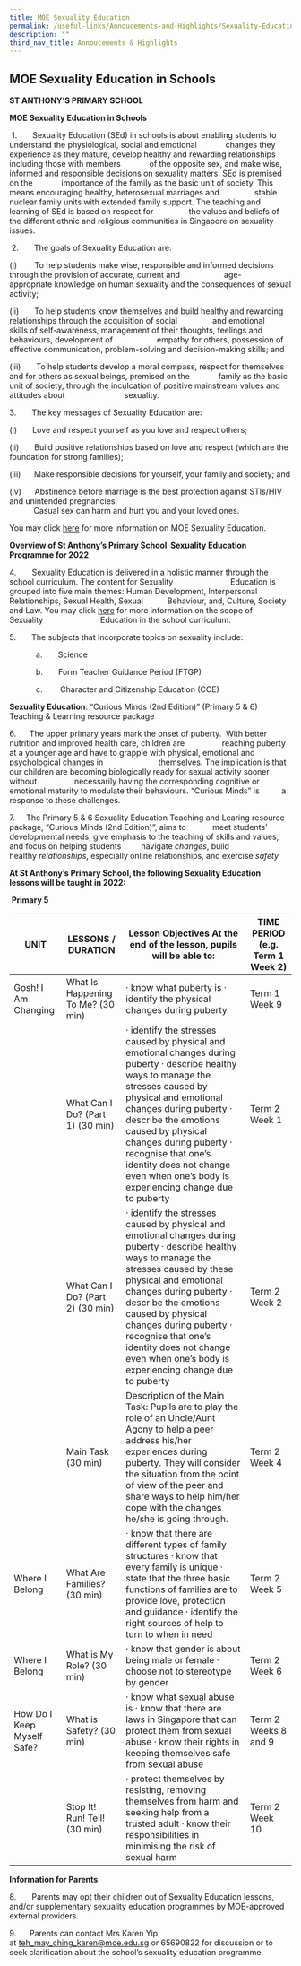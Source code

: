 ```yaml
---
title: MOE Sexuality Education
permalink: /useful-links/Annoucements-and-Highlights/Sexuality-Education/
description: ""
third_nav_title: Annoucements & Highlights
---
```

## MOE Sexuality Education in Schools
  

**ST ANTHONY’S PRIMARY SCHOOL**

**MOE Sexua****l****ity Education in Schools**

 1.       Sexuality Education (SEd) in schools is about enabling students to understand the physiological, social and emotional             changes they experience as they mature, develop healthy and rewarding relationships including those with members             of the opposite sex, and make wise, informed and responsible decisions on sexuality matters. SEd is premised on the             importance of the family as the basic unit of society. This means encouraging healthy, heterosexual marriages and                stable nuclear family units with extended family support. The teaching and learning of SEd is based on respect for                the values and beliefs of the different ethnic and religious communities in Singapore on sexuality issues.

  

 2.       The goals of Sexuality Education are:

(i)        To help students make wise, responsible and informed decisions through the provision of accurate, current and                    age-appropriate knowledge on human sexuality and the consequences of sexual activity;

(ii)       To help students know themselves and build healthy and rewarding relationships through the acquisition of social                and emotional skills of self-awareness, management of their thoughts, feelings and behaviours, development of                    empathy for others, possession of effective communication, problem-solving and decision-making skills; and

(iii)       To help students develop a moral compass, respect for themselves and for others as sexual beings, premised on the             family as the basic unit of society, through the inculcation of positive mainstream values and attitudes about                           sexuality.

3.       The key messages of Sexuality Education are:

(i)       Love and respect yourself as you love and respect others;

(ii)       Build positive relationships based on love and respect (which are the foundation for strong families);

(iii)      Make responsible decisions for yourself, your family and society; and

(iv)      Abstinence before marriage is the best protection against STIs/HIV and unintended pregnancies.  
           Casual sex can harm and hurt you and your loved ones.

You may click [here](https://www.moe.gov.sg/programmes/sexuality-education) for more information on MOE Sexuality Education.

**Overview of St Anthony’s Primary School  Sexuality Education Programme for 2022**

4.       Sexuality Education is delivered in a holistic manner through the school curriculum. The content for Sexuality                          Education is grouped into five main themes: Human Development, Interpersonal Relationships, Sexual Health, Sexual           Behaviour, and, Culture, Society and Law. You may click [here](https://www.moe.gov.sg/programmes/sexuality-education/scope-and-teaching-approach) for more information on the scope of Sexuality                          Education in the school curriculum.

5.       The subjects that incorporate topics on sexuality include:

            a.       Science

            b.       Form Teacher Guidance Period (FTGP)

            c.        Character and Citizenship Education (CCE)

  

**Sexuality Education**: “Curious Minds (2nd Edition)” (Primary 5 & 6) Teaching & Learning resource package

6.      The upper primary years mark the onset of puberty.  With better nutrition and improved health care, children are                 reaching puberty at a younger age and have to grapple with physical, emotional and psychological changes in                         themselves. The implication is that our children are becoming biologically ready for sexual activity sooner without                 necessarily having the corresponding cognitive or emotional maturity to modulate their behaviours. “Curious Minds” is          a response to these challenges.

7.     The Primary 5 & 6 Sexuality Education Teaching and Learing resource package, “Curious Minds (2nd Edition)”, aims to            meet students’ developmental needs, give emphasis to the teaching of skills and values, and focus on helping students         navigate _changes_, build healthy _relationships_, especially online relationships, and exercise _safety_

**At St Anthony’s Primary School, the following Sexuality Education lessons will be taught in 2022:**

 **Primary 5**
 
 | UNIT                       | LESSONS / DURATION                | Lesson Objectives At the end of the lesson, pupils will be able to:                                                                                                                                                                                                                                                                                                                               | TIME PERIOD (e.g. Term 1 Week 2) |
|----------------------------|-----------------------------------|---------------------------------------------------------------------------------------------------------------------------------------------------------------------------------------------------------------------------------------------------------------------------------------------------------------------------------------------------------------------------------------------------|----------------------------------|
| Gosh! I Am Changing        | What Is Happening To Me? (30 min) | ·       know what puberty is ·       identify the physical changes during puberty                                                                                                                                                                                                                                                                                                                 | Term 1 Week 9                    |
|                            | What Can I Do? (Part 1)  (30 min) | ·       identify the stresses caused by physical and emotional changes during puberty ·       describe healthy ways to manage the stresses caused by physical and emotional changes during puberty ·       describe the emotions caused by physical changes during puberty ·       recognise that one’s identity does not change even when one’s body is experiencing change due to puberty       | Term 2 Week 1                    |
|                            | What Can I Do? (Part 2)  (30 min) | ·       identify the stresses caused by physical and emotional changes during puberty ·       describe healthy ways to manage the stresses caused by these physical and emotional changes during puberty ·       describe the emotions caused by physical changes during puberty ·       recognise that one’s identity does not change even when one’s body is experiencing change due to puberty | Term 2 Week 2                    |
|                            | Main Task (30 min)                | Description of the Main Task:   Pupils are to play the role of an Uncle/Aunt Agony to help a peer address his/her experiences during puberty. They will consider the situation from the point of view of the peer and share ways to help him/her cope with the changes he/she is going through.                                                                                                   | Term 2 Week 4                    |
| Where I Belong             | What Are Families? (30 min)       | ·       know that there are different types of family structures ·       know that every family is unique ·       state that the three basic functions of families are to provide love, protection and guidance ·       identify the right sources of help to turn to when in need                                                                                                                | Term 2 Week 5                    |
| Where I Belong             | What is My Role?  (30 min)        | ·       know that gender is about being male or female ·       choose not to stereotype by gender                                                                                                                                                                                                                                                                                                 | Term 2 Week 6                    |
| How Do I Keep Myself Safe? | What is Safety? (30 min)          | ·       know what sexual abuse is ·       know that there are laws in Singapore that can protect them from sexual abuse ·       know their rights in keeping themselves safe from sexual abuse                                                                                                                                                                                                    | Term 2 Weeks 8 and 9             |
|                            | Stop It! Run! Tell! (30 min)      | ·       protect themselves by resisting, removing themselves from harm and seeking help from a trusted adult ·       know their responsibilities in minimising the risk of sexual harm                                                                                                                                                                                                            | Term 2 Week 10                   |

**Information for Parents**

8.       Parents may opt their children out of Sexuality Education lessons, and/or supplementary sexuality education programmes by MOE-approved external providers.

9.      Parents can contact Mrs Karen Yip at [teh\_may\_ching\_karen@moe.edu.sg](mailto:teh_may_ching_karen@moe.edu.sg) or 65690822 for discussion or to seek clarification about the school’s sexuality education programme.